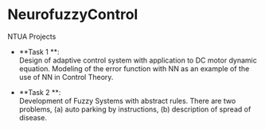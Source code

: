 # NeurofuzzyControl
NTUA Projects

 - **Task 1 **:
   <br/>
   Design of adaptive control system with application to DC motor dynamic equation. Modeling of the error
   function with NN as an example of the use of NN in Control Theory.

- **Task 2 **:
   <br/>
   Development of Fuzzy Systems with abstract rules. There are two problems, (a) auto parking by instructions,
  (b) description of spread of disease.
   
